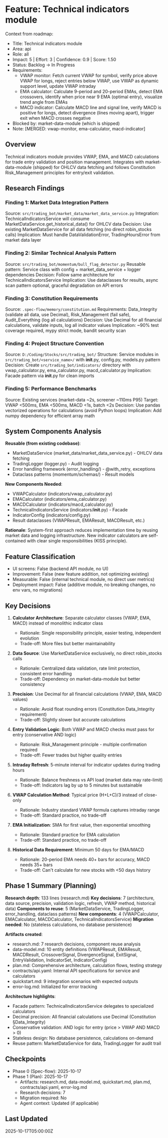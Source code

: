 # Feature: Technical indicators module

Context from roadmap:
- Title: Technical indicators module
- Area: api
- Role: all
- Impact: 5 | Effort: 3 | Confidence: 0.9 | Score: 1.50
- Status: Backlog → In Progress
- Requirements:
  - VWAP monitor: Fetch current VWAP for symbol, verify price above VWAP for longs, reject entries below VWAP, use VWAP as dynamic support level, update VWAP intraday
  - EMA calculator: Calculate 9-period and 20-period EMAs, detect EMA crossovers, identify when price near 9 EMA (optimal entry), visualize trend angle from EMAs
  - MACD indicator: Calculate MACD line and signal line, verify MACD is positive for longs, detect divergence (lines moving apart), trigger exit when MACD crosses negative
- Blocked by: market-data-module (which is shipped)
- Note: [MERGED: vwap-monitor, ema-calculator, macd-indicator]

## Overview

Technical indicators module provides VWAP, EMA, and MACD calculations for trade entry validation and position management. Integrates with market-data-module (shipped) for OHLCV data fetching and follows Constitution Risk_Management principles for entry/exit validation.

## Research Findings

### Finding 1: Market Data Integration Pattern
Source: `src/trading_bot/market_data/market_data_service.py`
Integration: TechnicalIndicatorsService will consume MarketDataService.get_historical_data() for OHLCV data
Decision: Use existing MarketDataService for all data fetching (no direct robin_stocks calls)
Implication: Must handle DataValidationError, TradingHoursError from market data layer

### Finding 2: Similar Technical Analysis Pattern
Source: `src/trading_bot/momentum/bull_flag_detector.py`
Reusable pattern: Service class with config + market_data_service + logger dependencies
Decision: Follow same architecture for TechnicalIndicatorsService
Implication: Use dataclasses for results, async scan pattern optional, graceful degradation on API errors

### Finding 3: Constitution Requirements
Source: `.spec-flow/memory/constitution.md`
Requirements: Data_Integrity (validate all data, use Decimal), Risk_Management (fail safe), Audit_Everything (log all calculations)
Decision: Use Decimal for all financial calculations, validate inputs, log all indicator values
Implication: ~90% test coverage required, mypy strict mode, bandit security scan

### Finding 4: Project Structure Convention
Source: `D:/Coding/Stocks/src/trading_bot/`
Structure: Service modules in `src/trading_bot/<service_name>/` with __init__.py, config.py, models.py pattern
Decision: Create `src/trading_bot/indicators/` directory with vwap_calculator.py, ema_calculator.py, macd_calculator.py
Implication: Facade pattern via __init__.py for clean imports

### Finding 5: Performance Benchmarks
Source: Existing services (market-data ~2s, screener ~110ms P95)
Target: VWAP <500ms, EMA <500ms, MACD <1s, batch <2s
Decision: Use pandas vectorized operations for calculations (avoid Python loops)
Implication: Add numpy dependency for efficient array math

## System Components Analysis

**Reusable (from existing codebase)**:
- MarketDataService (market_data/market_data_service.py) - OHLCV data fetching
- TradingLogger (logger.py) - Audit logging
- Error handling framework (error_handling/) - @with_retry, exceptions
- Dataclass patterns (momentum/schemas/) - Result models

**New Components Needed**:
- VWAPCalculator (indicators/vwap_calculator.py)
- EMACalculator (indicators/ema_calculator.py)
- MACDCalculator (indicators/macd_calculator.py)
- TechnicalIndicatorsService (indicators/__init__.py) - Facade
- IndicatorConfig (indicators/config.py)
- Result dataclasses (VWAPResult, EMAResult, MACDResult, etc.)

**Rationale**: System-first approach reduces implementation time by reusing market data and logging infrastructure. New indicator calculators are self-contained with clear single responsibilities (KISS principle).

## Feature Classification

- UI screens: False (backend API module, no UI)
- Improvement: False (new feature addition, not optimizing existing)
- Measurable: False (internal technical module, no direct user metrics)
- Deployment impact: False (additive module, no breaking changes, no env vars, no migrations)

## Key Decisions

1. **Calculator Architecture**: Separate calculator classes (VWAP, EMA, MACD) instead of monolithic indicator class
   - Rationale: Single responsibility principle, easier testing, independent evolution
   - Trade-off: More files but better maintainability

2. **Data Source**: Use MarketDataService exclusively, no direct robin_stocks calls
   - Rationale: Centralized data validation, rate limit protection, consistent error handling
   - Trade-off: Dependency on market-data-module but better consistency

3. **Precision**: Use Decimal for all financial calculations (VWAP, EMA, MACD values)
   - Rationale: Avoid float rounding errors (Constitution Data_Integrity requirement)
   - Trade-off: Slightly slower but accurate calculations

4. **Entry Validation Logic**: Both VWAP and MACD checks must pass for entry (conservative AND logic)
   - Rationale: Risk_Management principle - multiple confirmation required
   - Trade-off: Fewer trades but higher quality entries

5. **Intraday Refresh**: 5-minute interval for indicator updates during trading hours
   - Rationale: Balance freshness vs API load (market data may rate-limit)
   - Trade-off: Indicators lag by up to 5 minutes but sustainable

6. **VWAP Calculation Method**: Typical price (H+L+C)/3 instead of close-only
   - Rationale: Industry standard VWAP formula captures intraday range
   - Trade-off: Standard practice, no trade-off

7. **EMA Initialization**: SMA for first value, then exponential smoothing
   - Rationale: Standard practice for EMA calculation
   - Trade-off: Standard practice, no trade-off

8. **Historical Data Requirement**: Minimum 50 days for EMA/MACD
   - Rationale: 20-period EMA needs 40+ bars for accuracy, MACD needs 35+ bars
   - Trade-off: Can't calculate for new stocks with <50 days history

## Phase 1 Summary (Planning)

**Research depth**: 133 lines (research.md)
**Key decisions**: 7 (architecture, data source, precision, validation logic, refresh, VWAP method, historical data)
**Components to reuse**: 5 (MarketDataService, TradingLogger, error_handling, dataclass patterns)
**New components**: 4 (VWAPCalculator, EMACalculator, MACDCalculator, TechnicalIndicatorsService)
**Migration needed**: No (stateless calculations, no database persistence)

**Artifacts created**:
- research.md: 7 research decisions, component reuse analysis
- data-model.md: 10 entity definitions (VWAPResult, EMAResult, MACDResult, CrossoverSignal, DivergenceSignal, ExitSignal, EntryValidation, IndicatorSet, IndicatorConfig)
- plan.md: Comprehensive architecture, calculation flows, testing strategy
- contracts/api.yaml: Internal API specifications for service and calculators
- quickstart.md: 9 integration scenarios with expected outputs
- error-log.md: Initialized for error tracking

**Architecture highlights**:
- Facade pattern: TechnicalIndicatorsService delegates to specialized calculators
- Decimal precision: All financial calculations use Decimal (Constitution §Data_Integrity)
- Conservative validation: AND logic for entry (price > VWAP AND MACD > 0)
- Stateless design: No database persistence, calculations on-demand
- Reuse pattern: MarketDataService for data, TradingLogger for audit trail

## Checkpoints

- Phase 0 (Spec-flow): 2025-10-17
- Phase 1 (Plan): 2025-10-17
  - Artifacts: research.md, data-model.md, quickstart.md, plan.md, contracts/api.yaml, error-log.md
  - Research decisions: 7
  - Migration required: No
  - Agent context: Updated (if applicable)

## Last Updated

2025-10-17T05:00:00Z
